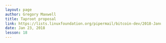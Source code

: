 ```yaml
---
layout: page
author: Gregory Maxwell
title: Taproot proposal
link: https://lists.linuxfoundation.org/pipermail/bitcoin-dev/2018-January/015614.html
date: Jan 23, 2018
lesson: 18
---
```

